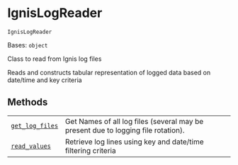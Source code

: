 # IgnisLogReader



`IgnisLogReader`

Bases: `object`

Class to read from Ignis log files

Reads and constructs tabular representation of logged data based on date/time and key criteria

## Methods

|                                                                                                                                                                            |                                                                                   |
| -------------------------------------------------------------------------------------------------------------------------------------------------------------------------- | --------------------------------------------------------------------------------- |
| [`get_log_files`](qiskit.ignis.logging.IgnisLogReader.get_log_files#qiskit.ignis.logging.IgnisLogReader.get_log_files "qiskit.ignis.logging.IgnisLogReader.get_log_files") | Get Names of all log files (several may be present due to logging file rotation). |
| [`read_values`](qiskit.ignis.logging.IgnisLogReader.read_values#qiskit.ignis.logging.IgnisLogReader.read_values "qiskit.ignis.logging.IgnisLogReader.read_values")         | Retrieve log lines using key and date/time filtering criteria                     |
